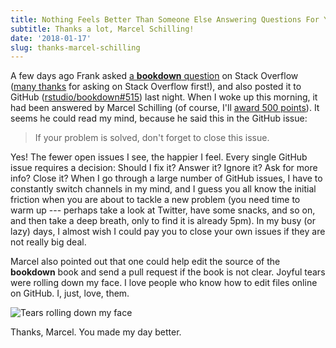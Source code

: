 ```yaml
---
title: Nothing Feels Better Than Someone Else Answering Questions For You
subtitle: Thanks a lot, Marcel Schilling!
date: '2018-01-17'
slug: thanks-marcel-schilling
---
```


A few days ago Frank asked [a **bookdown** question](https://stackoverflow.com/q/48247787/559676) on Stack Overflow ([many thanks](/en/2017/08/so-gh-email/) for asking on Stack Overflow first!), and also posted it to GitHub ([rstudio/bookdown#515](https://github.com/rstudio/bookdown/issues/515)) last night. When I woke up this morning, it had been answered by Marcel Schilling (of course, I'll [award 500 points](/en/2017/12/so-bounties/)). It seems he could read my mind, because he said this in the GitHub issue:

> If your problem is solved, don't forget to close this issue.

Yes! The fewer open issues I see, the happier I feel. Every single GitHub issue requires a decision: Should I fix it? Answer it? Ignore it? Ask for more info? Close it? When I go through a large number of GitHub issues, I have to constantly switch channels in my mind, and I guess you all know the initial friction when you are about to tackle a new problem (you need time to warm up --- perhaps take a look at Twitter, have some snacks, and so on, and then take a deep breath, only to find it is already 5pm). In my busy (or lazy) days, I almost wish I could pay you to close your own issues if they are not really big deal.

Marcel also pointed out that one could help edit the source of the **bookdown** book and send a pull request if the book is not clear. Joyful tears were rolling down my face. I love people who know how to edit files online on GitHub. I, just, love, them.

![Tears rolling down my face](https://db.yihui.org/images/gaocheng-wuliuyi.jpg)

Thanks, Marcel. You made my day better.
